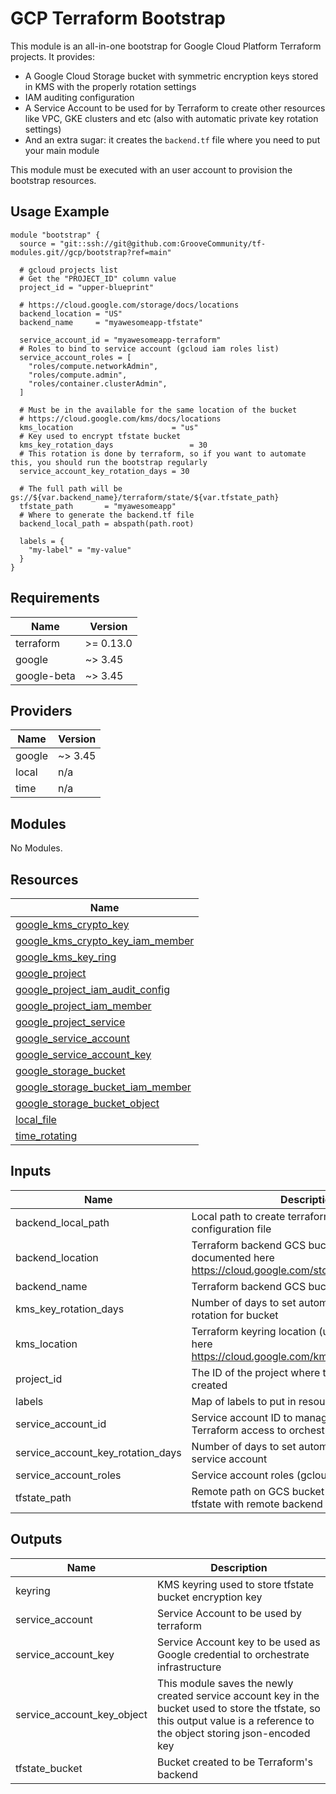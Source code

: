# GCP Terraform Bootstrap

This module is an all-in-one bootstrap for Google Cloud Platform Terraform projects. It provides:

- A Google Cloud Storage bucket with symmetric encryption keys stored in KMS with the properly rotation settings
- IAM auditing configuration
- A Service Account to be used for by Terraform to create other resources like VPC, GKE clusters and etc (also with automatic private key rotation settings)
- And an extra sugar: it creates the `backend.tf` file where you need to put your main module

This module must be executed with an user account to provision the bootstrap resources.

## Usage Example

```hcl
module "bootstrap" {
  source = "git::ssh://git@github.com:GrooveCommunity/tf-modules.git//gcp/bootstrap?ref=main"
  
  # gcloud projects list
  # Get the "PROJECT_ID" column value
  project_id = "upper-blueprint"
  
  # https://cloud.google.com/storage/docs/locations
  backend_location = "US"
  backend_name     = "myawesomeapp-tfstate"

  service_account_id = "myawesomeapp-terraform"
  # Roles to bind to service account (gcloud iam roles list)
  service_account_roles = [
    "roles/compute.networkAdmin",
    "roles/compute.admin",
    "roles/container.clusterAdmin",
  ]
  
  # Must be in the available for the same location of the bucket
  # https://cloud.google.com/kms/docs/locations
  kms_location                      = "us"
  # Key used to encrypt tfstate bucket
  kms_key_rotation_days                 = 30
  # This rotation is done by terraform, so if you want to automate this, you should run the bootstrap regularly
  service_account_key_rotation_days = 30
  
  # The full path will be gs://${var.backend_name}/terraform/state/${var.tfstate_path}
  tfstate_path       = "myawesomeapp"
  # Where to generate the backend.tf file
  backend_local_path = abspath(path.root)

  labels = {
    "my-label" = "my-value"
  }
}
```

## Requirements

| Name        | Version   |
| ----------- | --------- |
| terraform   | >= 0.13.0 |
| google      | ~> 3.45   |
| google-beta | ~> 3.45   |

## Providers

| Name   | Version |
| ------ | ------- |
| google | ~> 3.45 |
| local  | n/a     |
| time   | n/a     |

## Modules

No Modules.

## Resources

| Name                                                                                                                                         |
| -------------------------------------------------------------------------------------------------------------------------------------------- |
| [google_kms_crypto_key](https://registry.terraform.io/providers/hashicorp/google/latest/docs/resources/kms_crypto_key)                       |
| [google_kms_crypto_key_iam_member](https://registry.terraform.io/providers/hashicorp/google/latest/docs/resources/kms_crypto_key_iam_member) |
| [google_kms_key_ring](https://registry.terraform.io/providers/hashicorp/google/latest/docs/resources/kms_key_ring)                           |
| [google_project](https://registry.terraform.io/providers/hashicorp/google/latest/docs/data-sources/project)                                  |
| [google_project_iam_audit_config](https://registry.terraform.io/providers/hashicorp/google/latest/docs/resources/project_iam_audit_config)   |
| [google_project_iam_member](https://registry.terraform.io/providers/hashicorp/google/latest/docs/resources/project_iam_member)               |
| [google_project_service](https://registry.terraform.io/providers/hashicorp/google/latest/docs/resources/project_service)                     |
| [google_service_account](https://registry.terraform.io/providers/hashicorp/google/latest/docs/resources/service_account)                     |
| [google_service_account_key](https://registry.terraform.io/providers/hashicorp/google/latest/docs/resources/service_account_key)             |
| [google_storage_bucket](https://registry.terraform.io/providers/hashicorp/google/latest/docs/resources/storage_bucket)                       |
| [google_storage_bucket_iam_member](https://registry.terraform.io/providers/hashicorp/google/latest/docs/resources/storage_bucket_iam_member) |
| [google_storage_bucket_object](https://registry.terraform.io/providers/hashicorp/google/latest/docs/resources/storage_bucket_object)         |
| [local_file](https://registry.terraform.io/providers/hashicorp/local/latest/docs/resources/file)                                             |
| [time_rotating](https://registry.terraform.io/providers/hashicorp/time/latest/docs/resources/rotating)                                       |

## Inputs

| Name                                  | Description                                                                                            | Type           | Default | Required |
| ------------------------------------- | ------------------------------------------------------------------------------------------------------ | -------------- | ------- | :------: |
| backend\_local\_path                  | Local path to create terraform backend configuration file                                              | `string`       | n/a     |   yes    |
| backend\_location                     | Terraform backend GCS bucket (use one documented here https://cloud.google.com/storage/docs/locations) | `string`       | `"US"`  |    no    |
| backend\_name                         | Terraform backend GCS bucket name                                                                      | `string`       | n/a     |   yes    |
| kms\_key\_rotation\_days                   | Number of days to set automatic encryption key rotation for bucket                                     | `number`       | `15`    |    no    |
| kms\_location                         | Terraform keyring location (use one documented here https://cloud.google.com/kms/docs/locations)       | `string`       | `"us"`  |    no    |
| project\_id                           | The ID of the project where this VPC will be created                                                   | `string`       | n/a     |   yes    |
| labels                                | Map of labels to put in resources                                                                      | `map(string)`  | `{}`    |    no    |
| service\_account\_id                  | Service account ID to manage tfstate and provide Terraform access to orchestrate resources             | `string`       | n/a     |   yes    |
| service\_account\_key\_rotation\_days | Number of days to set automatic key rotation for service account                                       | `number`       | `30`    |    no    |
| service\_account\_roles               | Service account roles (gcloud iam roles list)                                                          | `list(string)` | n/a     |   yes    |
| tfstate\_path                         | Remote path on GCS bucket to put terraform tfstate with remote backend                                 | `string`       | n/a     |   yes    |

## Outputs

| Name                          | Description                                                                                                                                                                 |
| ----------------------------- | --------------------------------------------------------------------------------------------------------------------------------------------------------------------------- |
| keyring                       | KMS keyring used to store tfstate bucket encryption key                                                                                                                     |
| service\_account              | Service Account to be used by terraform                                                                                                                                     |
| service\_account\_key         | Service Account key to be used as Google credential to orchestrate infrastructure                                                                                           |
| service\_account\_key\_object | This module saves the newly created service account key in the bucket used to store the tfstate, so this output value is a reference to the object storing json-encoded key |
| tfstate\_bucket               | Bucket created to be Terraform's backend                                                                                                                                    |
